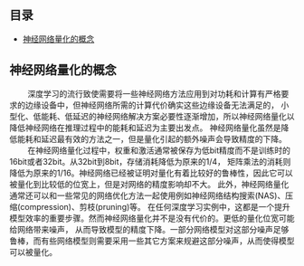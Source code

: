 ## 目录
- [神经网络量化的概念](#神经网络量化的概念)
## 神经网络量化的概念
&emsp;&emsp; 深度学习的流行致使需要将一些神经网络方法应用到对功耗和计算有严格要求的边缘设备中，但神经网络所需的计算代价确实这些边缘设备无法满足的，
小型化、低能耗、低延迟的神经网络解决方案必要性逐渐增加，所以神经网络量化以降低神经网络在推理过程中的能耗和延迟为主要出发点。
神经网络量化虽然是降低能耗和延迟最有效的方法之一，但是量化引起的额外噪声会导致精度的下降。<br>
&emsp;&emsp; 在神经网络量化过程中，权重和激活通常被保存为低bit精度而不是训练时的16bit或者32bit。从32bit到8bit，存储消耗降低为原来的1/4，
矩阵乘法的消耗则降低为原来的1/16。神经网络已经被证明对量化有着比较好的鲁棒性，因此它可以被量化到比较低的位宽上，但是对网络的精度影响却不大。
此外，神经网络量化通常还可以和一些常见的网络优化方法一起使用例如神经网络结构搜索(NAS)、压缩(compression)、剪枝(pruning)等。
在任何深度学习实例中，这都是一个提升模型效率的重要步骤。然而神经网络量化并不是没有代价的。更低的量化位宽可能给网络带来噪声，
从而导致模型的精度下降。一部分网络模型对这部分噪声足够鲁棒，而有些网络模型则需要采用一些其它方案来规避这部分噪声，从而使得模型可以被量化。<br>

